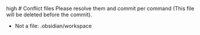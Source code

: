 high # Conflict files
Please resolve them and commit per command (This file will be deleted before the commit).
- Not a file: .obsidian/workspace